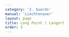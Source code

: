 ```yaml
---
category: '2. Guards'
manual: 'Liechtenauer'
layout: page
title: Long Point / Langort
order: 5
---
```


<link rel="import" href="/bower_components/polymer/polymer.html">
<link rel="import" href="shared-styles.html">

<dom-module id="{{ page.url | split:'/' | last | remove: '.html' }}-element">
  <template>
    <style include="shared-styles">
      :host {
        display: block;

        padding: 10px;
      }
    </style>

    <div class="card">

      <h1>{{ page.title }}</h1>
      <p><blockquote>Stand with your Left foot forward, hold your Weapon with outstretched arms out in front of your face, so that you stand and point forward at your opponent’s face, and thus you stand in the Guard of the Long Point</blockquote></p>
      <img class="card-image" src="/manuals/meyer/images/guards/langort-illustration.jpg">

      <p>It is useful to note that in the Liechtenauer tradition Longpoint is also referred through Speaking Window, either as a concept for fighting, or an additional name for the guard. Transcript from <a href="http://wiktenauer.com/wiki/Pseudo-Peter_von_Danzig">Pseudo-Peter von Danzig</a>'s explanation of the Speaking Window:</p>
      <blockquote><p>Mark, you have heard before how you shall position yourself before the man with the sword in the Four Guards, and you shall fence therefrom. So shall you now also know the Speaking-Window, which is also a guard that you may well stand in, and the guard that is called the Long Point is the noblest and the best ward with the sword. Whoever correctly fences therefrom can force the man, that he must let you strike as you desire, and may not come to strikes and stabs himself before the point.</p>

      <p>Position yourself thus in the Speaking-Window: When you go to him with the pre-fencing, with whatever hew you then come on him (whether it be a Under or an Over-hew), then let the long point always shoot in to his face or his breast with the hew. Therewith you force him, so that he must parry you or bind on the sword, and when he thus has bound on, then remain strongly with the long edge on the sword and stand freely and see his business (what he will further fence against you). If he pulls off backwards from the sword, then follow after him with the point to the opening. Or, if he strikes around from the sword to the other side, then bind after his hew strongly above to his head. Or, if he will not draw off from the sword or strike around, then work with the Doubling (or otherwise with other techniques) thereafter as you find him Weak or Strong on the sword.</p>

      <p>And is also called the Speaking-Window. Mark, when you come close to him with the pre-fencing, then set your left foot before, and hold the long point with your arms against his face or his breast before you bind him on the sword, and stand freely and see what he will fence against you. If he then hews in to your head long above, then drive up and Wind against his hew with the sword in the Ox, and stab into his face. Or, if he hews to your sword and not to your body, then Change through and stab in to the other side. If he runs in and is high with his arms, then drive the Under-slice. Or, if he runs in through with wrestling and is low with his arms, then drive the arm wrestling. Thus you may drive all techniques from the Long Point.</p></blockquote>

    </div>
  </template>

  <script>
    Polymer({
      is: '{{ page.url | split:'/' | last | remove: '.html' }}-element',
    });
  </script>
</dom-module>